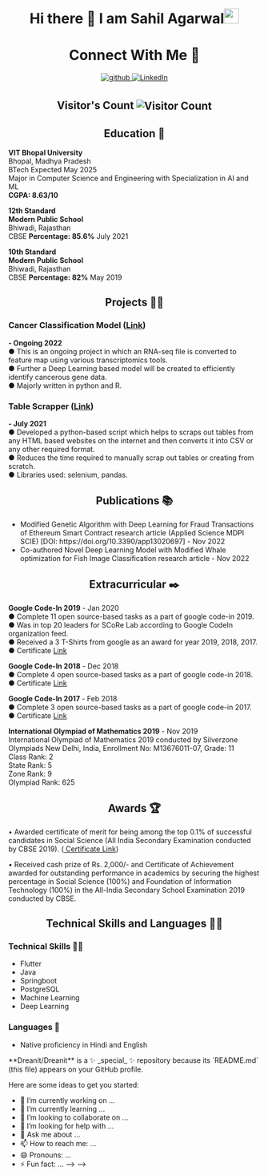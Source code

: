 ### <h1 align="center">Hi there 👋 I am  Sahil Agarwal<img src="https://emoji.slack-edge.com/T0172CCPGUW/party-blob/d7253707fa13e9ee.gif" width="30"/></h1>
<h1 align="center">Connect With Me 🤝</h1> 
<p align="center">
<a href="https://github.com/Dreanit" target="_blank">
<img src=https://img.shields.io/badge/github-%2324292e.svg?&style=for-the-badge&logo=github&logoColor=white alt=github style="margin-bottom: 5px;" />
</a>
<a href="https://www.linkedin.com/in/dreanit/" target="_blank">
<img alt="LinkedIn" src="https://img.shields.io/badge/linkedin%20-%230077B5.svg?&style=for-the-badge&logo=linkedin&logoColor=white"/>
</a>
</p>
<h2 align="center">Visitor's Count <img align="center" src="https://profile-counter.glitch.me/Dreanit/count.svg" alt="Visitor Count" /></h2>
 <h2 align="center">Education 🏫</h2>
<p><strong>VIT Bhopal University </strong><br>
Bhopal, Madhya Pradesh<br>
BTech	Expected May 2025<br>
Major in Computer Science and Engineering with Specialization in AI and ML<br>
<b>CGPA: 8.63/10</b></p>
<p><strong>12th Standard</strong><br>
<b>Modern Public School</b><br>
Bhiwadi, Rajasthan<br>
CBSE	<b>Percentage: 85.6%</b>	 July 2021</p>
<p><strong>10th Standard</strong><br>
<b>Modern Public School</b><br>
Bhiwadi, Rajasthan<br>
CBSE	<b>Percentage: 82%</b>	 May 2019</p>
<h2 align="center">Projects 🧑‍🎓</h2>
<p><strong><h3>Cancer Classification Model (<a href="https://drive.google.com/drive/folders/1vwHMWX5Fs1Lb1fEgJ_GO90H0H18kB5P_">Link</a>)</h3></strong><b> - Ongoing 2022</b><br>
● This is an ongoing project in which an RNA-seq file is converted to feature map using various transcriptomics tools.<br>
● Further a Deep Learning based model will be created to efficiently identify cancerous gene data.<br>
● Majorly written in python and R.</p>
<p><strong><h3>Table Scrapper (<a href="https://github.com/Rajulmahto21/Table-Scrapper-web-scrapping-">Link</a>)</h3></strong><b> - July 2021</b><br>
● Developed a python-based script which helps to scraps out tables from any HTML based websites on the internet and then converts it into CSV or any other required format.<br>
● Reduces the time required to manually scrap out tables or creating from scratch.<br>
● Libraries used: selenium, pandas.</p>
<p><strong><h2 align="center">Publications 📚</h2></strong></p>
<ul>
<li>Modified Genetic Algorithm with Deep Learning for Fraud Transactions of Ethereum
Smart Contract research article (Applied Science MDPI SCIE)
[DOI: https://doi.org/10.3390/app13020697] - Nov 2022</li>
<li>Co-authored Novel Deep Learning Model with Modified Whale optimization 
for Fish Image Classification research article - Nov 2022</li>
</ul>
<h2 align="center">Extracurricular ✒️</h2>
<p><strong>Google Code-In 2019</strong> - Jan 2020<br>
● Complete 11 open source-based tasks as a part of google code-in 2019.<br>
● Was in top 20 leaders for SCoRe Lab according to Google CodeIn organization feed.<br>
● Received a 3 T-Shirts from google as an award for year 2019, 2018, 2017.<br>
● Certificate <a href="https://drive.google.com/file/d/1TROuvmIvDLgqMffs6QMGIBRmAnVnXYu-/view">Link</a></p>
<p><strong>Google Code-In 2018</strong> - Dec 2018<br>
● Complete 4 open source-based tasks as a part of google code-in 2018.<br>
● Certificate <a href="https://drive.google.com/file/d/1g7ouO0Lm0CFaFFu7lIwB_RogAyqe919z/view">Link</a></p>
<p><strong>Google Code-In 2017</strong> - Feb 2018<br>
● Complete 3 open source-based tasks as a part of google code-in 2017.<br>
● Certificate <a href="https://drive.google.com/file/d/1loRVziBMHMh9meJ62U0ylpOVh29MeCQu/view">Link</a></p>
<p><strong>International Olympiad of Mathematics 2019</strong> - Nov 2019<br>
International Olympiad of Mathematics 2019 conducted by Silverzone<br>
Olympiads New Delhi, India, Enrollment No: M13676011-07, Grade: 11<br>
Class Rank: 2<br>
State Rank: 5<br>
Zone Rank: 9<br>
Olympiad Rank: 625<br>
<h2 align="center">Awards 🏆</h2>
<p>• Awarded certificate of merit for being among the top 0.1% of successful candidates in Social Science (All India Secondary Examination conducted by CBSE 2019). (<a href="https://drive.google.com/file/d/1FRJ5OBAD2YfxWrWoO3eWPcoU4FSpuFqY/view"> Certificate Link</a>)</p>
<p>• Received cash prize of Rs. 2,000/- and Certificate of Achievement awarded for outstanding performance in academics by securing the highest percentage in Social Science (100%) and Foundation of Information Technology (100%) in the All-India Secondary School Examination 2019 conducted by CBSE.</p>
<h2 align="center">Technical Skills and Languages 👯‍♂️</h2>
<h3>Technical Skills 🧑‍💻</h3>
<ul>
  <li>Flutter</li>
  <li>Java</li>
  <li>Springboot</li>
  <li>PostgreSQL</li>
  <li>Machine Learning</li>
  <li>Deep Learning</li>
</ul>
<h3>Languages 🎨</h3>
<ul>
  <li>Native proficiency in Hindi and English</li>
</ul>
**Dreanit/Dreanit** is a ✨ _special_ ✨ repository because its `README.md` (this file) appears on your GitHub profile.

Here are some ideas to get you started:

- 🔭 I’m currently working on ...
- 🌱 I’m currently learning ...
- 👯 I’m looking to collaborate on ...
- 🤔 I’m looking for help with ...
- 💬 Ask me about ...
- 📫 How to reach me: ...
- 😄 Pronouns: ...
- ⚡ Fun fact: ...
--> -->
